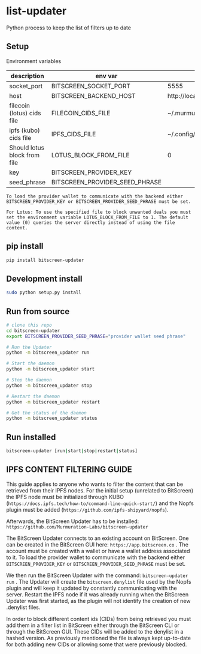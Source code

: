 # list-updater

Python process to keep the list of filters up to date

## Setup

Environment variables

| description                  | env var                        | default                                |
| ---------------------------- | ------------------------------ | -------------------------------------- |
| socket_port                  | BITSCREEN_SOCKET_PORT          | 5555                                   |
| host                         | BITSCREEN_BACKEND_HOST         | http://localhost:3030                  |
| filecoin (lotus) cids file   | FILECOIN_CIDS_FILE             | ~/.murmuration/bitscreen               |
| ipfs (kubo) cids file        | IPFS_CIDS_FILE                 | ~/.config/ipfs/denylist/bitscreen.deny |
| Should lotus block from file | LOTUS_BLOCK_FROM_FILE          | 0                                      |
| key                          | BITSCREEN_PROVIDER_KEY         |
| seed_phrase                  | BITSCREEN_PROVIDER_SEED_PHRASE |

`To load the provider wallet to communicate with the backend either
BITSCREEN_PROVIDER_KEY or BITSCREEN_PROVIDER_SEED_PHRASE must be set.`

`For Lotus: To use the specified file to block unwanted deals you must set the environment variable
LOTUS_BLOCK_FROM_FILE to 1. The default value (0) queries the server directly instead of using the file content.`

## pip install

```bash
pip install bitscreen-updater
```

## Development install

```bash
sudo python setup.py install
```

## Run from source

```bash
# clone this repo
cd bitscreen-updater
export BITSCREEN_PROVIDER_SEED_PHRASE="provider wallet seed phrase"

# Run the Updater
python -m bitscreen_updater run

# Start the daemon
python -m bitscreen_updater start

# Stop the daemon
python -m bitscreen_updater stop

# Restart the daemon
python -m bitscreen_updater restart

# Get the status of the daemon
python -m bitscreen_updater status

```

## Run installed

```bash
bitscreen-updater [run|start|stop|restart|status]
```

## IPFS CONTENT FILTERING GUIDE

This guide applies to anyone who wants to filter the content that can be retrieved from their IPFS nodes. For the initial setup (unrelated to BitScreen) the IPFS node must be initialized through KUBO (`https://docs.ipfs.tech/how-to/command-line-quick-start/`) and the Nopfs plugin must be added (`https://github.com/ipfs-shipyard/nopfs`).

Afterwards, the BitScreen Updater has to be installed: `https://github.com/Murmuration-Labs/bitscreen-updater`

The BitScreen Updater connects to an existing account on BitScreen. One can be created in the BitScreen GUI here: `https://app.bitscreen.co` . The account must be created with a wallet or have a wallet address associated to it. To load the provider wallet to communicate with the backend either `BITSCREEN_PROVIDER_KEY` or `BITSCREEN_PROVIDER_SEED_PHRASE` must be set.

We then run the BitScreen Updater with the command: `bitscreen-updater run` . The Updater will create the `bitscreen.denylist` file used by the Nopfs plugin and will keep it updated by constantly communicating with the server. Restart the IPFS node if it was already running when the BitScreen Updater was first started, as the plugin will not identify the creation of new .denylist files.

In order to block different content ids (CIDs) from being retrieved you must add them in a filter list in BitScreen either through the BitScreen CLI or through the BitScreen GUI. These CIDs will be added to the denylist in a hashed version. As previously mentioned the file is always kept up-to-date for both adding new CIDs or allowing some that were previously blocked.
